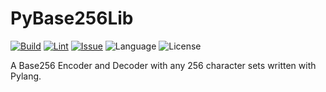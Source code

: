 # PyBase256Lib
[![Build](https://github.com/Colk-tech/PyBase256Lib/actions/workflows/build.yml/badge.svg)](https://github.com/Colk-tech/dise/actions/workflows/build.yml)
[![Lint](https://github.com/Colk-tech/PyBase256Lib/actions/workflows/lint.yml/badge.svg)](https://github.com/Colk-tech/dise/actions/workflows/lint.yml)
[![Issue](https://img.shields.io/github/issues/Colk-tech/PyBase256Lib)](https://github.com/Colk-tech/Colk-tech/PyBase256Lib)
![Language](https://img.shields.io/github/languages/top/Colk-tech/PyBase256Lib)
![License](https://img.shields.io/github/license/Colk-tech/PyBase256Lib)

A Base256 Encoder and Decoder with any 256 character sets written with Pylang.
